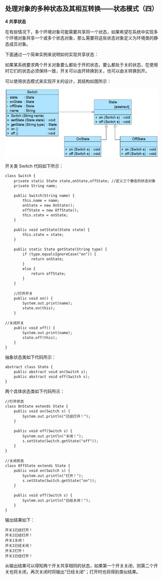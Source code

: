 ## 处理对象的多种状态及其相互转换——状态模式（四）  

**4 共享状态**  

在有些情况下，多个环境对象可能需要共享同一个状态，如果希望在系统中实现多个环境对象共享一个或多个状态对象，那么需要将这些状态对象定义为环境类的静态成员对象。  

下面通过一个简单实例来说明如何实现共享状态：  

如果某系统要求两个开关对象要么都处于开的状态，要么都处于关的状态，在使用时它们的状态必须保持一致，开关可以由开转换到关，也可以由关转换到开。  

可以使用状态模式来实现开关的设计，其结构如图所示：

![开关及其状态设计结构图](images/1358694073_2885.jpg)    

开关类 Switch 代码如下所示：
 
```
class Switch {
	private static State state,onState,offState; //定义三个静态的状态对象
	private String name;
	
	public Switch(String name) {
		this.name = name;
		onState = new OnState();
		offState = new OffState();
		this.state = onState;
	}

	public void setState(State state) {
		this.state = state;
	}

	public static State getState(String type) {
		if (type.equalsIgnoreCase("on")) {
			return onState;
		}
		else {
			return offState;
		}
	}
		
    //打开开关
	public void on() {
		System.out.print(name);
		state.on(this);
	}
	
//关闭开关
	public void off() {
		System.out.print(name);
		state.off(this);
	}
}
```

抽象状态类如下代码所示：  

```
abstract class State {
	public abstract void on(Switch s);
	public abstract void off(Switch s);
}
```

两个具体状态类如下代码所示：  

```
//打开状态
class OnState extends State {
	public void on(Switch s) {
		System.out.println("已经打开！");
	}
	
	public void off(Switch s) {
		System.out.println("关闭！");
		s.setState(Switch.getState("off"));
	}
}

//关闭状态
class OffState extends State {
	public void on(Switch s) {
		System.out.println("打开！");
		s.setState(Switch.getState("on"));
	}
	
	public void off(Switch s) {
		System.out.println("已经关闭！");
	}
}
```

输出结果如下：

```
开关1已经打开！
开关2已经打开！
开关1关闭！
开关2已经关闭！
开关2打开！
开关1已经打开！
```

从输出结果可以得知两个开关共享相同的状态，如果第一个开关关闭，则第二个开关也将关闭，再次关闭时将输出“已经关闭”；打开时也将得到类似结果。